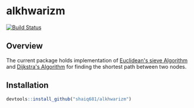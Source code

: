 # alkhwarizm

[![Build Status](https://travis-ci.com/shaiq681/alkhwarizm.svg?branch=master)](https://travis-ci.com/shaiq681/alkhwarizm)

## Overview

The current package holds implementation of [Euclidean's sieve Algorithm](https://en.wikipedia.org/wiki/Euclidean_algorithm) and [Dijkstra's Algorithm](https://en.wikipedia.org/wiki/Dijkstra%27s_algorithm) for finding the shortest path between two nodes.

## Installation

```r
devtools::install_github("shaiq681/alkhwarizm")
```


